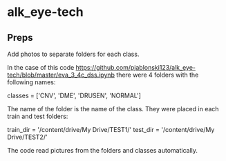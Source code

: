 # alk_eye-tech

## Preps

Add photos to separate folders for each class.

In the case of this code https://github.com/pjablonski123/alk_eye-tech/blob/master/eva_3_4c_dss.ipynb
there were 4 folders with the following names: 

classes = ['CNV', 'DME', 'DRUSEN', 'NORMAL']

The name of the folder is the name of the class.
They were placed in each train and test folders:

train_dir = '/content/drive/My Drive/TEST1/' 
test_dir = '/content/drive/My Drive/TEST2/'

The code read pictures from the folders and classes automatically.
